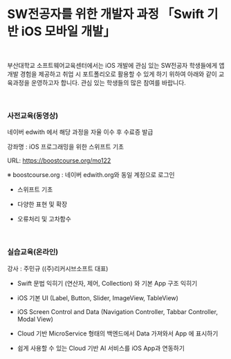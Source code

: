 # SW전공자를 위한 개발자 과정 「Swift 기반 iOS 모바일 개발」

</br>

부산대학교 소프트웨어교육센터에서는 iOS 개발에 관심 있는 SW전공자 학생들에게 앱 개발 경험을 제공하고 취업 시 포트폴리오로 활용할 수 있게 하기 위하여 아래와 같이 교육과정을 운영하고자 합니다. 관심 있는 학생들의 많은 참여를 바랍니다.

</br>

### 사전교육(동영상)

네이버 edwith 에서 해당 과정을 자율 이수 후 수료증 발급

강좌명 : iOS 프로그래밍을 위한 스위프트 기초

URL: https://boostcourse.org/mo122

※ boostcourse.org : 네이버 edwith.org와 동일 계정으로 로그인

- 스위프트 기초

- 다양한 표현 및 확장

- 오류처리 및 고차함수

</br>

### 실습교육(온라인)

강사 : 주민규 ((주)리커시브소프트 대표)

- Swift 문법 익히기 (연산자, 제어, Collection) 와 기본 App 구조 익히기

- iOS 기본 UI (Label, Button, Slider, ImageView, TableView)

- iOS Screen Control and Data (Navigation Controller, Tabbar Controller, Modal View)

- Cloud 기반 MicroService 형태의 백엔드에서 Data 가져와서 App 에 표시하기

- 쉽게 사용할 수 있는 Cloud 기반 AI 서비스를 iOS App과 연동하기
